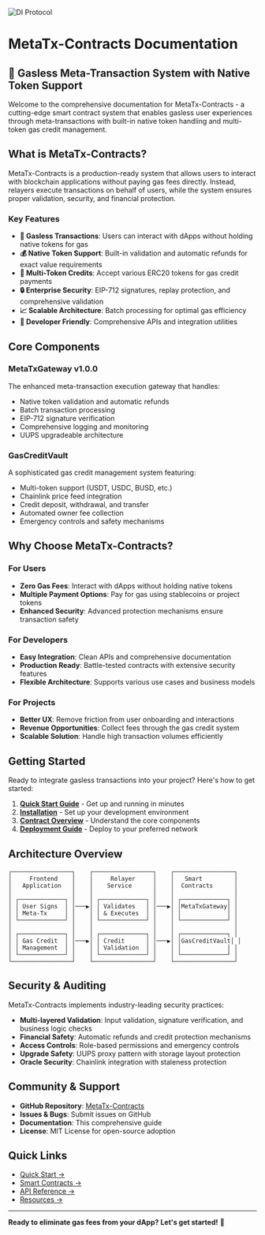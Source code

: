 ![DI Protocol](IU2U-Banner.png)
# MetaTx-Contracts Documentation

## 🚀 Gasless Meta-Transaction System with Native Token Support

Welcome to the comprehensive documentation for MetaTx-Contracts - a cutting-edge smart contract system that enables gasless user experiences through meta-transactions with built-in native token handling and multi-token gas credit management.

## What is MetaTx-Contracts?

MetaTx-Contracts is a production-ready system that allows users to interact with blockchain applications without paying gas fees directly. Instead, relayers execute transactions on behalf of users, while the system ensures proper validation, security, and financial protection.

### Key Features

* **🔄 Gasless Transactions**: Users can interact with dApps without holding native tokens for gas
* **💰 Native Token Support**: Built-in validation and automatic refunds for exact value requirements
* **🏦 Multi-Token Credits**: Accept various ERC20 tokens for gas credit payments
* **🔒 Enterprise Security**: EIP-712 signatures, replay protection, and comprehensive validation
* **📈 Scalable Architecture**: Batch processing for optimal gas efficiency
* **🔧 Developer Friendly**: Comprehensive APIs and integration utilities

## Core Components

### MetaTxGateway v1.0.0

The enhanced meta-transaction execution gateway that handles:
- Native token validation and automatic refunds
- Batch transaction processing
- EIP-712 signature verification
- Comprehensive logging and monitoring
- UUPS upgradeable architecture

### GasCreditVault

A sophisticated gas credit management system featuring:
- Multi-token support (USDT, USDC, BUSD, etc.)
- Chainlink price feed integration
- Credit deposit, withdrawal, and transfer
- Automated owner fee collection
- Emergency controls and safety mechanisms

## Why Choose MetaTx-Contracts?

### For Users
- **Zero Gas Fees**: Interact with dApps without holding native tokens
- **Multiple Payment Options**: Pay for gas using stablecoins or project tokens
- **Enhanced Security**: Advanced protection mechanisms ensure transaction safety

### For Developers
- **Easy Integration**: Clean APIs and comprehensive documentation
- **Production Ready**: Battle-tested contracts with extensive security features
- **Flexible Architecture**: Supports various use cases and business models

### For Projects
- **Better UX**: Remove friction from user onboarding and interactions
- **Revenue Opportunities**: Collect fees through the gas credit system
- **Scalable Solution**: Handle high transaction volumes efficiently

## Getting Started

Ready to integrate gasless transactions into your project? Here's how to get started:

1. **[Quick Start Guide](getting-started/quick-start.md)** - Get up and running in minutes
2. **[Installation](getting-started/installation.md)** - Set up your development environment
3. **[Contract Overview](contracts/overview.md)** - Understand the core components
4. **[Deployment Guide](deployment/deployment-guide.md)** - Deploy to your preferred network

## Architecture Overview

```
┌─────────────────┐    ┌─────────────────┐    ┌─────────────────┐
│     Frontend    │    │     Relayer     │    │   Smart         │
│   Application   │    │    Service      │    │  Contracts      │
│                 │    │                 │    │                 │
│ ┌─────────────┐ │    │ ┌─────────────┐ │    │ ┌─────────────┐ │
│ │ User Signs  │ │───▶│ │ Validates   │ │───▶│ │MetaTxGateway│ │
│ │ Meta-Tx     │ │    │ │ & Executes  │ │    │ │             │ │
│ └─────────────┘ │    │ └─────────────┘ │    │ └─────────────┘ │
│                 │    │                 │    │                 │
│ ┌─────────────┐ │    │ ┌─────────────┐ │    │ ┌─────────────┐ │
│ │ Gas Credit  │ │───▶│ │ Credit      │ │───▶│ │GasCreditVault│ │
│ │ Management  │ │    │ │ Validation  │ │    │ │             │ │
│ └─────────────┘ │    │ └─────────────┘ │    │ └─────────────┘ │
└─────────────────┘    └─────────────────┘    └─────────────────┘
```

## Security & Auditing

MetaTx-Contracts implements industry-leading security practices:

- **Multi-layered Validation**: Input validation, signature verification, and business logic checks
- **Financial Safety**: Automatic refunds and credit protection mechanisms
- **Access Controls**: Role-based permissions and emergency controls
- **Upgrade Safety**: UUPS proxy pattern with storage layout protection
- **Oracle Security**: Chainlink integration with staleness protection

## Community & Support

- **GitHub Repository**: [MetaTx-Contracts](https://github.com/DINetworks/MetaTx-Contracts)
- **Issues & Bugs**: Submit issues on GitHub
- **Documentation**: This comprehensive guide
- **License**: MIT License for open-source adoption

## Quick Links

- [Quick Start →](getting-started/quick-start.md)
- [Smart Contracts →](contracts/overview.md)
- [API Reference →](api/overview.md)
- [Resources →](resources/faq.md)

---

**Ready to eliminate gas fees from your dApp? Let's get started!** 🚀
